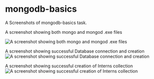 # mongodb-basics
A Screenshots of  mongodb-basics task.



   A screenshot showing both mongo and mongod .exe files

![A screenshot showing both mongo and mongod .exe files](https://res.cloudinary.com/edemoski/image/upload/v1585754195/njwxj2hnyobhaynuykie.jpg)



A screenshot showing successful Database connection and creation
![A screenshot showing successful Database connection and creation](https://res.cloudinary.com/edemoski/image/upload/v1585754196/tgq0djtom9mgw04sgnng.jpg)




A screenshot showing successful creation of Interns collection
![A screenshot showing successful creation of Interns collection ](https://res.cloudinary.com/edemoski/image/upload/v1585754196/vp5j2wss8gwxmi9e58fp.jpg)



